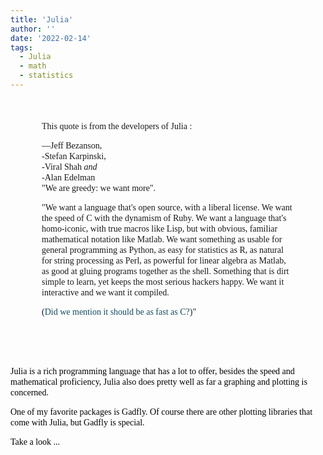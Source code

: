 ```yaml
---
title: 'Julia'
author: ''
date: '2022-02-14'
tags:
  - Julia
  - math
  - statistics
---
```


<style>


body{
  line-height: 17px;
  font-size: justify;
  font-family: Outfit;

}

.comment{

  margin:20px;
  padding: 30px;
  width:justify;
  font-color:black;
}

p1{
color:#134b5f;
}

p2{

  width:justify;
  color:black;
  float:left;
  
}

</style>

<div class="comment">
This quote is from the developers of Julia :

—Jeff Bezanson, <br>
-Stefan Karpinski,<br> 
-Viral Shah <i>and</i> <br>
-Alan Edelman<br>
"We are greedy: we want more".<br>
<p>
"We want a language that's open source, with a liberal license. We want the
speed of C with the dynamism of Ruby. We want a language that's
homo-iconic, with true macros like Lisp, but with obvious, familiar
mathematical notation like Matlab. We want something as usable for
general programming as Python, as easy for statistics as R, as natural for
string processing as Perl, as powerful for linear algebra as Matlab, as good
at gluing programs together as the shell. Something that is dirt simple to
learn, yet keeps the most serious hackers happy. We want it interactive
and we want it compiled.<br>

(<p1>Did we mention it should be as fast as C?</p1>)"</p>

</div>

<p2>

Julia is a rich programming language that has a lot to offer, besides the speed and mathematical proficiency, Julia also does pretty well as far a graphing and plotting is concerned.

One of my favorite packages is Gadfly. Of course there are other plotting libraries that come with Julia, but Gadfly is special.

Take a look ...

</p2>